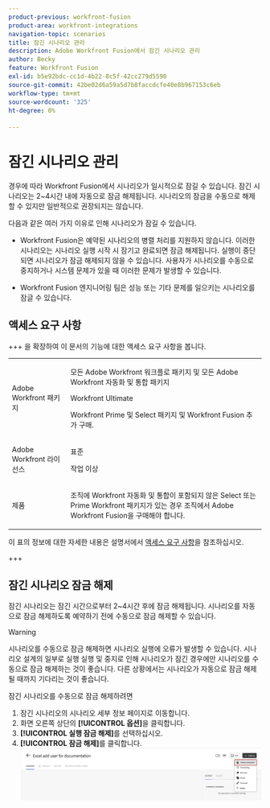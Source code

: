 ```yaml
---
product-previous: workfront-fusion
product-area: workfront-integrations
navigation-topic: scenarios
title: 잠긴 시나리오 관리
description: Adobe Workfront Fusion에서 잠긴 시나리오 관리
author: Becky
feature: Workfront Fusion
exl-id: b5e92bdc-cc1d-4b22-8c5f-42cc279d5590
source-git-commit: 42be02d6a59a5d7b8faccdcfe40e8b967153c6eb
workflow-type: tm+mt
source-wordcount: '325'
ht-degree: 0%

---
```


# 잠긴 시나리오 관리

경우에 따라 Workfront Fusion에서 시나리오가 일시적으로 잠길 수 있습니다. 잠긴 시나리오는 2~4시간 내에 자동으로 잠금 해제됩니다. 시나리오의 잠금을 수동으로 해제할 수 있지만 일반적으로 권장되지는 않습니다.

다음과 같은 여러 가지 이유로 인해 시나리오가 잠길 수 있습니다.

* Workfront Fusion은 예약된 시나리오의 병렬 처리를 지원하지 않습니다. 이러한 시나리오는 시나리오 실행 시작 시 잠기고 완료되면 잠금 해제됩니다. 실행이 중단되면 시나리오가 잠금 해제되지 않을 수 있습니다. 사용자가 시나리오를 수동으로 중지하거나 시스템 문제가 있을 때 이러한 문제가 발생할 수 있습니다.

* Workfront Fusion 엔지니어링 팀은 성능 또는 기타 문제를 일으키는 시나리오를 잠글 수 있습니다.

## 액세스 요구 사항

+++ 을 확장하여 이 문서의 기능에 대한 액세스 요구 사항을 봅니다.

<table style="table-layout:auto">
 <col> 
 <col> 
 <tbody> 
  <tr> 
   <td role="rowheader">Adobe Workfront 패키지</td> 
   <td> <p>모든 Adobe Workfront 워크플로 패키지 및 모든 Adobe Workfront 자동화 및 통합 패키지</p><p>Workfront Ultimate</p><p>Workfront Prime 및 Select 패키지 및 Workfront Fusion 추가 구매.</p> </td> 
  </tr> 
  <tr data-mc-conditions=""> 
   <td role="rowheader">Adobe Workfront 라이선스</td> 
   <td> <p>표준</p><p>작업 이상</p> </td> 
  </tr> 
  <tr> 
   <td role="rowheader">제품</td> 
   <td>
   <p>조직에 Workfront 자동화 및 통합이 포함되지 않은 Select 또는 Prime Workfront 패키지가 있는 경우 조직에서 Adobe Workfront Fusion을 구매해야 합니다.</li></ul>
   </td> 
  </tr>
 </tbody> 
</table>

이 표의 정보에 대한 자세한 내용은 설명서에서 [액세스 요구 사항](/help/workfront-fusion/references/licenses-and-roles/access-level-requirements-in-documentation.md)을 참조하십시오.

+++

## 잠긴 시나리오 잠금 해제

잠긴 시나리오는 잠긴 시간으로부터 2~4시간 후에 잠금 해제됩니다. 시나리오를 자동으로 잠금 해제하도록 예약하기 전에 수동으로 잠금 해제할 수 있습니다.

>[!WARNING]
>
>시나리오를 수동으로 잠금 해제하면 시나리오 실행에 오류가 발생할 수 있습니다. 시나리오 설계의 일부로 실행 실행 및 중지로 인해 시나리오가 잠긴 경우에만 시나리오를 수동으로 잠금 해제하는 것이 좋습니다. 다른 상황에서는 시나리오가 자동으로 잠금 해제될 때까지 기다리는 것이 좋습니다.


잠긴 시나리오를 수동으로 잠금 해제하려면

1. 잠긴 시나리오의 시나리오 세부 정보 페이지로 이동합니다.
1. 화면 오른쪽 상단의 **[!UICONTROL 옵션]**&#x200B;을 클릭합니다.
1. **[!UICONTROL 실행 잠금 해제]**&#x200B;를 선택하십시오.
1. **[!UICONTROL 잠금 해제]**&#x200B;를 클릭합니다.
   ![시나리오 잠금 해제](assets/unlock-scenario.png)

